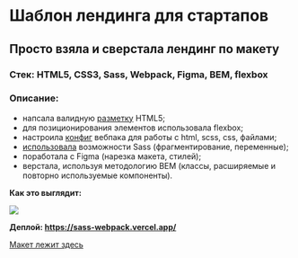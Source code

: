 <h1> Шаблон лендинга для стартапов </h1>
<h2> Просто взяла и сверстала лендинг по макету </h2>

### Стек: HTML5, CSS3, Sass, Webpack, Figma, BEM, flexbox

### Описание: 
- напсала валидную [разметку](https://github.com/Idzanaagi/sass-webpack/blob/main/index.html) HTML5;
- для позиционирования элементов использовала flexbox;
- настроила [конфиг](https://github.com/Idzanaagi/sass-webpack/blob/main/webpack.config.cjs) вебпака для работы с html, scss, css, файлами;
- [использовала](https://github.com/Idzanaagi/sass-webpack/tree/main/src/scss) возможности Sass (фрагментирование, переменные);
- поработала с Figma (нарезка макета, стилей);
- верстала, используя методологию BEM (классы, расширяемые и повторно используемые компоненты).

<b> Как это выглядит: </b>

<img src="https://github.com/Idzanaagi/sass-webpack/blob/main/src/demo/demo.gif">
 
<b> Деплой: https://sass-webpack.vercel.app/ </b>

[Макет лежит здесь](https://www.figma.com/community/file/1073934470603988422) 
